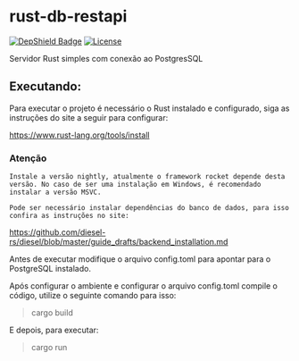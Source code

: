 # rust-db-restapi

[![DepShield Badge](https://depshield.sonatype.org/badges/caiocampos/rust-db-restapi/depshield.svg)](https://depshield.github.io)
[![License](https://img.shields.io/github/license/caiocampos/rust-db-restapi.svg)](LICENSE)

Servidor Rust simples com conexão ao PostgresSQL

## Executando:

Para executar o projeto é necessário o Rust instalado e configurado, siga as instruções do site a seguir para configurar:

https://www.rust-lang.org/tools/install

### Atenção

`Instale a versão nightly, atualmente o framework rocket depende desta versão. No caso de ser uma instalação em Windows, é recomendado instalar a versão MSVC.`

`Pode ser necessário instalar dependências do banco de dados, para isso confira as instruções no site:`

https://github.com/diesel-rs/diesel/blob/master/guide_drafts/backend_installation.md


Antes de executar modifique o arquivo config.toml para apontar para o PostgreSQL instalado.

Após configurar o ambiente e configurar o arquivo config.toml compile o código, utilize o seguinte comando para isso:

> cargo build

E depois, para executar:

> cargo run
